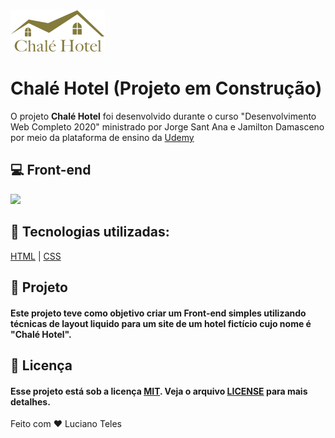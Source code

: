 <img src="imagens/logo.png">
<h1>Chalé Hotel (Projeto em Construção)</h1>
<p>O projeto <strong>Chalé Hotel</strong> foi desenvolvido durante o curso "Desenvolvimento Web Completo 2020" ministrado por  Jorge Sant Ana e Jamilton Damasceno por meio da plataforma de ensino da <a href ="https://www.udemy.com/">Udemy<a></p>

## 💻 Front-end

<img src="imagens/Captura1.PNG">

## 🚀 Tecnologias utilizadas:

  [HTML](https://www.w3schools.com/html/default.asp)
| [CSS](https://www.w3schools.com/css/)

## 🔧 Projeto

#### Este projeto teve como objetivo criar um Front-end simples utilizando técnicas de layout liquido para um site de um hotel fictício cujo nome é "Chalé Hotel".

## :memo: Licença

#### Esse projeto está sob a licença [MIT](./LICENSE). Veja o arquivo [LICENSE](./LICENSE) para mais detalhes.


Feito com ❤️ Luciano Teles
